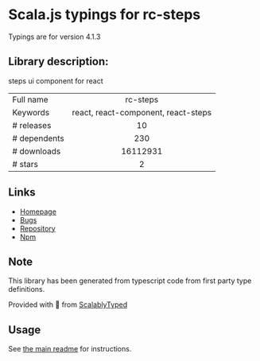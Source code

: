 
# Scala.js typings for rc-steps

Typings are for version 4.1.3

## Library description:
steps ui component for react

|                    |                 |
| ------------------ | :-------------: |
| Full name          | rc-steps |
| Keywords           | react, react-component, react-steps |
| # releases         | 10 |
| # dependents       | 230 |
| # downloads        | 16112931 |
| # stars            | 2 |

## Links
- [Homepage](http://github.com/react-component/steps)
- [Bugs](http://github.com/react-component/steps/issues)
- [Repository](https://github.com/react-component/steps)
- [Npm](https://www.npmjs.com/package/rc-steps)
    


## Note
This library has been generated from typescript code from first party type definitions.

Provided with :purple_heart: from [ScalablyTyped](https://github.com/oyvindberg/ScalablyTyped)

## Usage
See [the main readme](../../readme.md) for instructions.


